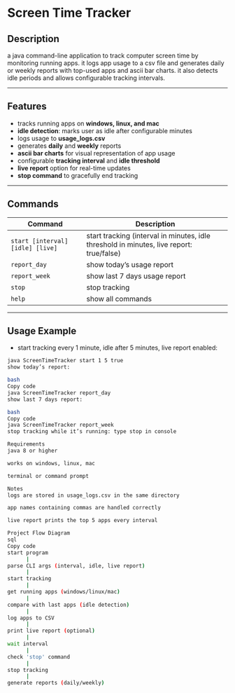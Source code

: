 # Screen Time Tracker

## Description
a java command-line application to track computer screen time by monitoring running apps. it logs app usage to a csv file and generates daily or weekly reports with top-used apps and ascii bar charts. it also detects idle periods and allows configurable tracking intervals.

---

## Features
- tracks running apps on **windows, linux, and mac**  
- **idle detection**: marks user as idle after configurable minutes  
- logs usage to **usage_logs.csv**  
- generates **daily** and **weekly** reports  
- **ascii bar charts** for visual representation of app usage  
- configurable **tracking interval** and **idle threshold**  
- **live report** option for real-time updates  
- **stop command** to gracefully end tracking  

---

## Commands

| Command | Description |
|---------|------------|
| `start [interval] [idle] [live]` | start tracking (interval in minutes, idle threshold in minutes, live report: true/false) |
| `report_day` | show today’s usage report |
| `report_week` | show last 7 days usage report |
| `stop` | stop tracking |
| `help` | show all commands |

---

## Usage Example

- start tracking every 1 minute, idle after 5 minutes, live report enabled:
```bash
java ScreenTimeTracker start 1 5 true
show today’s report:

bash
Copy code
java ScreenTimeTracker report_day
show last 7 days report:

bash
Copy code
java ScreenTimeTracker report_week
stop tracking while it’s running: type stop in console

Requirements
java 8 or higher

works on windows, linux, mac

terminal or command prompt

Notes
logs are stored in usage_logs.csv in the same directory

app names containing commas are handled correctly

live report prints the top 5 apps every interval

Project Flow Diagram
sql
Copy code
start program
      |
parse CLI args (interval, idle, live report)
      |
start tracking
      |
get running apps (windows/linux/mac)
      |
compare with last apps (idle detection)
      |
log apps to CSV
      |
print live report (optional)
      |
wait interval
      |
check 'stop' command
      |
stop tracking
      |
generate reports (daily/weekly)
